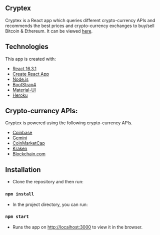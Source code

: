 ## Cryptex
Cryptex is a React app which queries different crypto-currency APIs and recommends the best prices and crypto-currency exchanges to buy/sell Bitcoin & Ethereum. 
It can be viewed [here](https://sheltered-forest-80556.herokuapp.com/).

## Technologies
This app is created with:
- [React 16.3.1](https://reactjs.org/)
- [Create React App](https://github.com/facebook/create-react-app)
- [Node.js](https://nodejs.org/en/)
- [BootStrap4](https://getbootstrap.com/)
- [Material-UI](https://material-ui.com/)
- [Heroku](https://www.heroku.com/)

## Crypto-currency APIs:
Cryptex is powered using the following crypto-currency APIs.
- [Coinbase](https://www.coinbase.com/)
- [Gemini](https://gemini.com/)
- [CoinMarketCap](https://coinmarketcap.com/)
- [Kraken](https://www.kraken.com/en-us/)
- [Blockchain.com](https://www.blockchain.com/)

## Installation

- Clone the repository and then run:
### `npm install`
- In the project directory, you can run:
### `npm start`
- Runs the app on [http://localhost:3000](http://localhost:3000) to view it in the browser.
